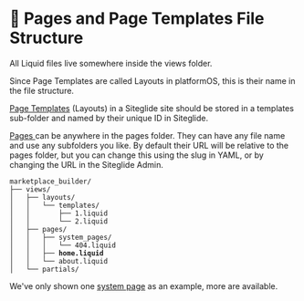 # 🌳 Pages and Page Templates File Structure

All Liquid files live somewhere inside the views folder.

Since Page Templates are called Layouts in platformOS, this is their name in the file structure.&#x20;

[Page Templates](page-templates.md) (Layouts) in a Siteglide site should be stored in a templates sub-folder and named by their unique ID in Siteglide.&#x20;

[Pages ](about-pages.md)can be anywhere in the pages folder. They can have any file name and use any subfolders you like. By default their URL will be relative to the pages folder, but you can change this using the slug in YAML, or by changing the URL in the Siteglide Admin.

<pre><code>marketplace_builder/
├── views/
│   ├── layouts/
│   │   └── templates/
│   │       ├── 1.liquid
│   │       └── 2.liquid
│   ├── pages/
│   │   ├── system_pages/
│   │   │   └── 404.liquid
<strong>│   │   ├── home.liquid
</strong>│   │   └── about.liquid
│   └── partials/
</code></pre>

We've only shown one [system page](system-pages-explained.md) as an example, more are available.
